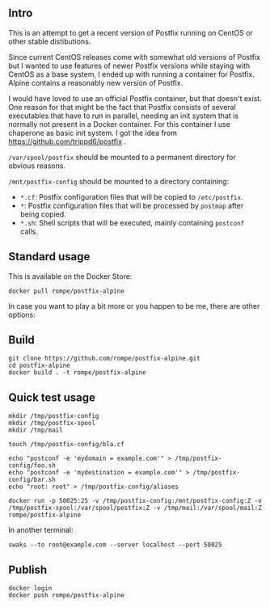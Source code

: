 ## Intro

This is an attempt to get a recent version of Postfix running on CentOS or other stable distibutions.

Since current CentOS releases come with somewhat old versions of Postfix but I wanted to use features of newer Postfix versions while staying with CentOS as a base system, I ended up with running a container for Postfix. Alpine contains a reasonably new version of Postfix.

I would have loved to use an official Postfix container, but that doesn't exist. One reason for that might be the fact that Postfix consists of several executables that have to run in parallel, needing an init system that is normally not present in a Docker container. For this container I use chaperone as basic init system. I got the idea from https://github.com/trippd6/postfix .

`/var/spool/postfix` should be mounted to a permanent directory for obvious reasons.

`/mnt/postfix-config` should be mounted to a directory containing:

* `*.cf`: Postfix configuration files that will be copied to `/etc/postfix`.
* `*`: Postfix configuration files that will be processed by `postmap` after being copied.
* `*.sh`: Shell scripts that will be executed, mainly containing `postconf` calls.


## Standard usage

This is available on the Docker Store:

```
docker pull rompe/postfix-alpine
```

In case you want to play a bit more or you happen to be me, there are other options:


## Build

```
git clone https://github.com/rompe/postfix-alpine.git
cd postfix-alpine
docker build . -t rompe/postfix-alpine
```


## Quick test usage

```
mkdir /tmp/postfix-config
mkdir /tmp/postfix-spool
mkdir /tmp/mail

touch /tmp/postfix-config/bla.cf

echo "postconf -e 'mydomain = example.com'" > /tmp/postfix-config/foo.sh
echo "postconf -e 'mydestination = example.com'" > /tmp/postfix-config/bar.sh
echo "root: root" > /tmp/postfix-config/aliases

docker run -p 50025:25 -v /tmp/postfix-config:/mnt/postfix-config:Z -v /tmp/postfix-spool:/var/spool/postfix:Z -v /tmp/mail:/var/spool/mail:Z rompe/postfix-alpine
```

In another terminal:

```
swaks --to root@example.com --server localhost --port 50025
```

## Publish

```
docker login
docker push rompe/postfix-alpine
```
